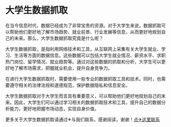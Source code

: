 # 大学生数据抓取

在当今信息时代，数据已经成为了非常宝贵的资源。对于大学生来说，数据抓取可以帮助他们更好地了解市场趋势、就业前景、行业发展等信息，从而更好地规划自己的未来。那么，大学生数据抓取究竟是什么呢？

大学生数据抓取，是指利用网络技术和工具，从互联网上采集有关大学生就业、学习、生活等方面的数据信息。这些数据可以包括大学生就业情况、薪资水平、求职热门岗位、留学情况、就业趋势等。通过对这些数据的抓取和分析，大学生可以更好地了解市场需求，把握就业机会，提升自身竞争力。

在进行大学生数据抓取时，需要使用一些专业的数据抓取工具和技术。同时，也需要遵守相关的法律法规和道德规范，保护数据隐私和信息安全。

大学生数据抓取对于大学生而言具有重要意义，可以帮助他们更好地规划自己的未来。因此，大学生们可以通过学习相关的数据抓取技术和工具，提升自己的数据分析能力，更好地把握市场动态，实现自身价值。

更多关于大学生数据抓取请通过✈与我们联系，感谢阅读，谢谢！[点✈这里联系](https://ss.k02.cc)